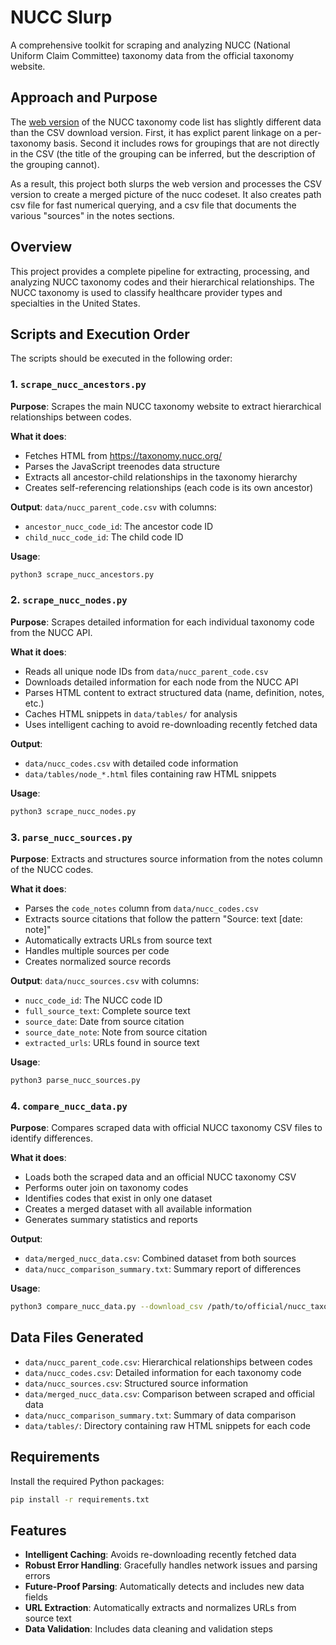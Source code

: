 # NUCC Slurp

A comprehensive toolkit for scraping and analyzing NUCC (National Uniform Claim Committee) taxonomy data from the official taxonomy website.

## Approach and Purpose

The [web version](https://taxonomy.nucc.org/) of the NUCC taxonomy code list has slightly different data than the CSV download version.
First, it has explict parent linkage on a per-taxonomy basis. Second it includes rows for groupings that are not directly in the CSV (the title of the grouping can be inferred, but the description of the grouping cannot).

As a result, this project both slurps the web version and processes the CSV version to create a merged picture of the nucc codeset.
It also creates path csv file for fast numerical querying, and a csv file that documents the various "sources" in the notes sections.

## Overview

This project provides a complete pipeline for extracting, processing, and analyzing NUCC taxonomy codes and their hierarchical relationships. The NUCC taxonomy is used to classify healthcare provider types and specialties in the United States.

## Scripts and Execution Order

The scripts should be executed in the following order:

### 1. `scrape_nucc_ancestors.py`

**Purpose**: Scrapes the main NUCC taxonomy website to extract hierarchical relationships between codes.

**What it does**:

- Fetches HTML from <https://taxonomy.nucc.org/>
- Parses the JavaScript treenodes data structure
- Extracts all ancestor-child relationships in the taxonomy hierarchy
- Creates self-referencing relationships (each code is its own ancestor)

**Output**: `data/nucc_parent_code.csv` with columns:

- `ancestor_nucc_code_id`: The ancestor code ID
- `child_nucc_code_id`: The child code ID

**Usage**:

```bash
python3 scrape_nucc_ancestors.py
```

### 2. `scrape_nucc_nodes.py`

**Purpose**: Scrapes detailed information for each individual taxonomy code from the NUCC API.

**What it does**:

- Reads all unique node IDs from `data/nucc_parent_code.csv`
- Downloads detailed information for each node from the NUCC API
- Parses HTML content to extract structured data (name, definition, notes, etc.)
- Caches HTML snippets in `data/tables/` for analysis
- Uses intelligent caching to avoid re-downloading recently fetched data

**Output**:

- `data/nucc_codes.csv` with detailed code information
- `data/tables/node_*.html` files containing raw HTML snippets

**Usage**:

```bash
python3 scrape_nucc_nodes.py
```

### 3. `parse_nucc_sources.py`

**Purpose**: Extracts and structures source information from the notes column of the NUCC codes.

**What it does**:

- Parses the `code_notes` column from `data/nucc_codes.csv`
- Extracts source citations that follow the pattern "Source: text [date: note]"
- Automatically extracts URLs from source text
- Handles multiple sources per code
- Creates normalized source records

**Output**: `data/nucc_sources.csv` with columns:

- `nucc_code_id`: The NUCC code ID
- `full_source_text`: Complete source text
- `source_date`: Date from source citation
- `source_date_note`: Note from source citation
- `extracted_urls`: URLs found in source text

**Usage**:

```bash
python3 parse_nucc_sources.py
```

### 4. `compare_nucc_data.py`

**Purpose**: Compares scraped data with official NUCC taxonomy CSV files to identify differences.

**What it does**:

- Loads both the scraped data and an official NUCC taxonomy CSV
- Performs outer join on taxonomy codes
- Identifies codes that exist in only one dataset
- Creates a merged dataset with all available information
- Generates summary statistics and reports

**Output**:

- `data/merged_nucc_data.csv`: Combined dataset from both sources
- `data/nucc_comparison_summary.txt`: Summary report of differences

**Usage**:

```bash
python3 compare_nucc_data.py --download_csv /path/to/official/nucc_taxonomy.csv --scrapped_csv ./data/nucc_codes.csv
```

## Data Files Generated

- `data/nucc_parent_code.csv`: Hierarchical relationships between codes
- `data/nucc_codes.csv`: Detailed information for each taxonomy code
- `data/nucc_sources.csv`: Structured source information
- `data/merged_nucc_data.csv`: Comparison between scraped and official data
- `data/nucc_comparison_summary.txt`: Summary of data comparison
- `data/tables/`: Directory containing raw HTML snippets for each code

## Requirements

Install the required Python packages:

```bash
pip install -r requirements.txt
```

## Features

- **Intelligent Caching**: Avoids re-downloading recently fetched data
- **Robust Error Handling**: Gracefully handles network issues and parsing errors
- **Future-Proof Parsing**: Automatically detects and includes new data fields
- **URL Extraction**: Automatically extracts and normalizes URLs from source text
- **Data Validation**: Includes data cleaning and validation steps
